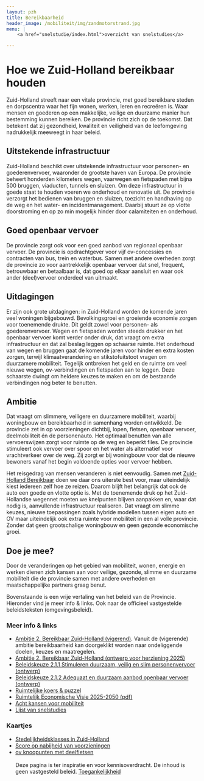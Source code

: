 ```yaml
---
layout: pzh
title: Bereikbaarheid
header_image: /mobiliteit/img/zandmotorstrand.jpg
menu: |
    <a href="snelstudie/index.html">overzicht van snelstudies</a>

---
```

# Hoe we Zuid-Holland bereikbaar houden

Zuid-Holland streeft naar een vitale provincie, met goed bereikbare steden en dorpscentra waar het fijn wonen, werken, leren en recreëren is. Waar mensen en goederen op een makkelijke, veilige en duurzame manier hun bestemming kunnen bereiken. De provincie richt zich op de toekomst. Dat betekent dat zij gezondheid, kwaliteit en veiligheid van de leefomgeving nadrukkelijk meeweegt in haar beleid.

## Uitstekende infrastructuur
Zuid-Holland beschikt over uitstekende infrastructuur voor personen- en goederenvervoer, waaronder de grootste haven van Europa. De provincie beheert honderden kilometers wegen, vaarwegen en fietspaden met bijna 500 bruggen, viaducten, tunnels en sluizen. Om deze infrastructuur in goede staat te houden voeren we onderhoud en renovatie uit. De provincie verzorgt het bedienen van bruggen en sluizen, toezicht en handhaving op de weg en het water- en incidentmanagement. Daarbij stuurt ze op vlotte doorstroming en op zo min mogelijk hinder door calamiteiten en onderhoud.

## Goed openbaar vervoer
De provincie zorgt ook voor een goed aanbod van regionaal openbaar vervoer. De provincie is opdrachtgever voor vijf ov-concessies en contracten van bus, trein en waterbus. Samen met andere overheden zorgt de provincie zo voor aantrekkelijk openbaar vervoer dat snel, frequent, betrouwbaar en betaalbaar is, dat goed op elkaar aansluit en waar ook ander (deel)vervoer onderdeel van uitmaakt.

## Uitdagingen
Er zijn ook grote uitdagingen: in Zuid-Holland worden de komende jaren veel woningen bijgebouwd. Bevolkingsgroei en groeiende economie zorgen voor toenemende drukte. Dit geldt zowel voor personen- als goederenvervoer. Wegen en fietspaden worden steeds drukker en het openbaar vervoer komt verder onder druk, dat vraagt om extra infrastructuur en dat zal beslag leggen op schaarse ruimte. Het onderhoud van wegen en bruggen gaat de komende jaren voor hinder en extra kosten zorgen, terwijl klimaatverandering en stikstofuitstoot vragen om duurzamere mobiliteit. Tegelijk ontbreken het geld en de ruimte om veel nieuwe wegen, ov-verbindingen en fietspaden aan te leggen. Deze schaarste dwingt om heldere keuzes te maken en om de bestaande verbindingen nog beter te benutten. 

## Ambitie
Dat vraagt om slimmere, veiligere en duurzamere mobiliteit, waarbij woningbouw en bereikbaarheid in samenhang worden ontwikkeld. De provincie zet in op voorzieningen dichtbij, lopen, fietsen, openbaar vervoer, deelmobiliteit én de personenauto. Het optimaal benutten van alle vervoerswijzen zorgt voor ruimte op de weg en beperkt files. De provincie stimuleert ook vervoer over spoor en het water als alternatief voor vrachtverkeer over de weg. Zij zorgt er bij woningbouw voor dat de nieuwe bewoners vanaf het begin voldoende opties voor vervoer hebben.

Het reisgedrag van mensen veranderen is niet eenvoudig. Samen met [Zuid-Holland Bereikbaar](https://www.zuidhollandbereikbaar.nl/) doen we daar ons uiterste best voor, maar uiteindelijk kiest iedereen zelf hoe ze reizen. Daarom blijft het belangrijk dat ook de auto een goede en vlotte optie is. Met de toenemende druk op het Zuid-Hollandse wegennet moeten we knelpunten blijven aanpakken en, waar dat nodig is, aanvullende infrastructuur realiseren. Dat vraagt om slimme keuzes, nieuwe toepassingen zoals hybride modellen tussen eigen auto en OV maar uiteindelijk ook extra ruimte voor mobiliteit in een al volle provincie. Zonder dat geen grootschalige woningbouw en geen gezonde economische groei.


## Doe je mee?
Door de veranderingen op het gebied van mobiliteit, wonen, energie en werken dienen zich kansen aan voor veilige, gezonde, slimme en duurzame mobiliteit die de provincie samen met andere overheden en maatschappelijke partners graag benut.  

<div class="tekstblok">
Bovenstaande is een vrije vertaling van het beleid van de Provincie. Hieronder vind je meer info & links. Ook naar de officieel vastgestelde beleidsteksten (omgevingsbeleid).
</div>

### Meer info & links
- [Ambitie 2. Bereikbaar Zuid-Holland (vigerend)](https://omgevingsbeleid.zuid-holland.nl/omgevingsvisie/ambities/44d0fb02-3625-464b-8c20-40947626a184). Vanuit de (vigerende) ambitie bereikbaarheid kan doorgeklikt worden naar ondeliggende doelen, keuzes en maatregelen.
- [Ambitie 2. Bereikbaar Zuid-Holland (ontwerp voor herziening 2025)](https://omgevingsbeleid.zuid-holland.nl/omgevingsvisie/ambities/ontwerpversie/4/496c45da-6090-40be-957d-688be9c29c62)
- [Beleidskeuze 2.1.1 Stimuleren duurzaam, veilig en slim personenvervoer (ontwerp)](https://omgevingsbeleid.zuid-holland.nl/omgevingsvisie/beleidskeuzes/ontwerpversie/4/d1d0762a-f255-40a5-b607-e0f9147c73f8)
- [Beleidskeuze 2.1.2 Adequaat en duurzaam aanbod openbaar vervoer (ontwerp)](https://omgevingsbeleid.zuid-holland.nl/omgevingsvisie/beleidskeuzes/ontwerpversie/4/81570c0d-e5fd-41ba-8070-78cb421d2e4f)
- [Ruimtelijke koers & puzzel](https://www.zuid-holland.nl/onderwerpen/ruimte/ruimtelijke-koers/)
- [Ruimtelijk Economische Visie 2025-2050 (pdf)](https://www.google.com/url?sa=t&source=web&rct=j&opi=89978449&url=https://www.zuid-holland.nl/publish/pages/34745/ruimtelijk_economische_visie_2025-2050.pdf&ved=2ahUKEwj4krGE2aOQAxXVhv0HHRopNTgQFnoECBQQAQ&usg=AOvVaw3xrb4pp59lMuROgeI85jsg)
- [Acht kansen voor mobiliteit](https://kennis.zuid-holland.nl/kansen-voor-mobiliteit/)
- [Lijst van snelstudies](snelstudie)

### Kaartjes
- [Stedelijkheidsklasses in Zuid-Holland](https://provincie-zuid-holland.github.io/mobiliteit/kaart?par=10)
- [Score op nabijheid van voorzieningen](https://provincie-zuid-holland.github.io/mobiliteit/kaart?par=1)
- [ov knoopunten met deelfietsen](https://provincie-zuid-holland.github.io/mobiliteit/kaart?p=os)
<br><br>
Deze pagina is ter inspiratie en voor kennisoverdracht. De inhoud is geen vastgesteld beleid. <a href="https://www.zuid-holland.nl/algemeen/toegankelijkheid/">Toegankelijkheid</a>